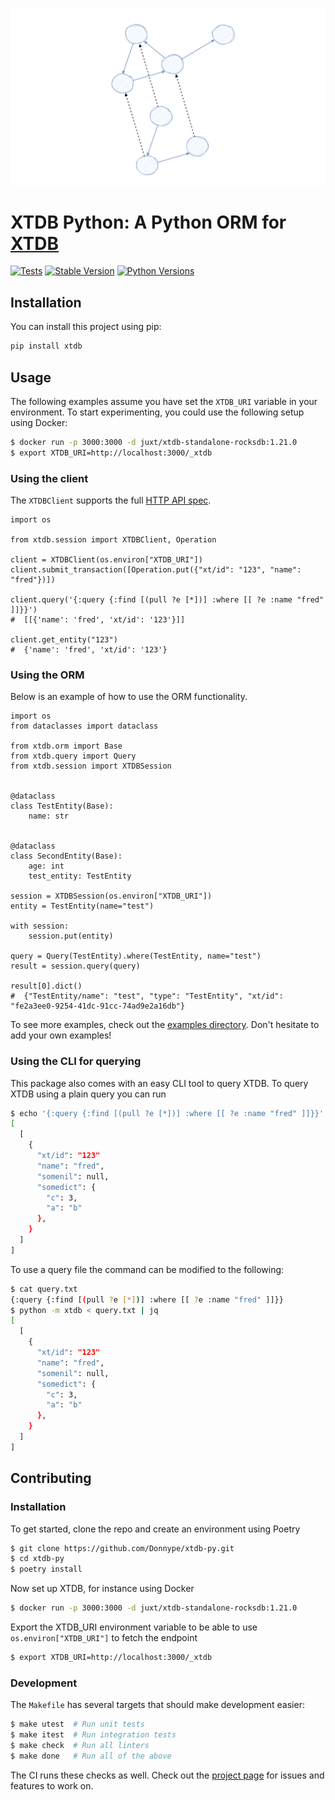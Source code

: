![Logo](docs/logo.png)

# XTDB Python: A Python ORM for [XTDB](https://www.xtdb.com/)


[![Tests](https://github.com/Donnype/xtdb-py/actions/workflows/tests.yml/badge.svg)](https://github.com/Donnype/xtdb-py/actions/workflows/tests.yml)
[![Stable Version](https://img.shields.io/pypi/v/xtdb?label=stable)](https://pypi.org/project/xtdb/#history)
[![Python Versions](https://img.shields.io/pypi/pyversions/xtdb)](https://pypi.org/project/xtdb/)


## Installation

You can install this project using pip:

```bash
pip install xtdb
```

## Usage

The following examples assume you have set the `XTDB_URI` variable in your environment.
To start experimenting, you could use the following setup using Docker:
```bash
$ docker run -p 3000:3000 -d juxt/xtdb-standalone-rocksdb:1.21.0
$ export XTDB_URI=http://localhost:3000/_xtdb
```

### Using the client

The `XTDBClient` supports the full [HTTP API spec](https://docs.xtdb.com/clients/http/).


```python3
import os

from xtdb.session import XTDBClient, Operation

client = XTDBClient(os.environ["XTDB_URI"])
client.submit_transaction([Operation.put({"xt/id": "123", "name": "fred"})])

client.query('{:query {:find [(pull ?e [*])] :where [[ ?e :name "fred" ]]}}')
#  [[{'name': 'fred', 'xt/id': '123'}]]

client.get_entity("123")
#  {'name': 'fred', 'xt/id': '123'}
```


### Using the ORM

Below is an example of how to use the ORM functionality.

```python3
import os
from dataclasses import dataclass

from xtdb.orm import Base
from xtdb.query import Query
from xtdb.session import XTDBSession


@dataclass
class TestEntity(Base):
    name: str


@dataclass
class SecondEntity(Base):
    age: int
    test_entity: TestEntity

session = XTDBSession(os.environ["XTDB_URI"])
entity = TestEntity(name="test")

with session:
    session.put(entity)

query = Query(TestEntity).where(TestEntity, name="test")
result = session.query(query)

result[0].dict()
#  {"TestEntity/name": "test", "type": "TestEntity", "xt/id": "fe2a3ee0-9254-41dc-91cc-74ad9e2a16db"}
```

To see more examples, check out the [examples directory](examples).
Don't hesitate to add your own examples!

### Using the CLI for querying

This package also comes with an easy CLI tool to query XTDB.
To query XTDB using a plain query you can run

```bash
$ echo '{:query {:find [(pull ?e [*])] :where [[ ?e :name "fred" ]]}}' | python -m xtdb | jq
[
  [
    {
      "xt/id": "123"
      "name": "fred",
      "somenil": null,
      "somedict": {
        "c": 3,
        "a": "b"
      },
    }
  ]
]
```

To use a query file the command can be modified to the following:

```bash
$ cat query.txt
{:query {:find [(pull ?e [*])] :where [[ ?e :name "fred" ]]}}
$ python -m xtdb < query.txt | jq
[
  [
    {
      "xt/id": "123"
      "name": "fred",
      "somenil": null,
      "somedict": {
        "c": 3,
        "a": "b"
      },
    }
  ]
]
```

## Contributing


### Installation

To get started, clone the repo and create an environment using Poetry
```bash
$ git clone https://github.com/Donnype/xtdb-py.git
$ cd xtdb-py
$ poetry install
```

Now set up XTDB, for instance using Docker
```bash
$ docker run -p 3000:3000 -d juxt/xtdb-standalone-rocksdb:1.21.0
```

Export the XTDB_URI environment variable to be able to use `os.environ["XTDB_URI"]` to fetch the endpoint
```bash
$ export XTDB_URI=http://localhost:3000/_xtdb
```

### Development

The `Makefile` has several targets that should make development easier:
```bash
$ make utest  # Run unit tests
$ make itest  # Run integration tests
$ make check  # Run all linters
$ make done   # Run all of the above
```

The CI runs these checks as well.
Check out the [project page](https://github.com/users/Donnype/projects/1) for issues and features to work on.
